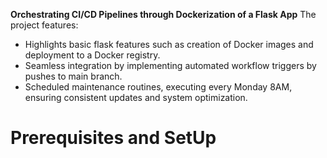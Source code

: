 **Orchestrating CI/CD Pipelines through Dockerization of a Flask App**
The project features:
- Highlights basic flask features such as creation of Docker images and deployment to a Docker registry.
- Seamless integration by implementing automated workflow triggers by pushes to main branch.
- Scheduled maintenance routines, executing every Monday 8AM, ensuring consistent updates and system optimization.

#  Prerequisites and SetUp
